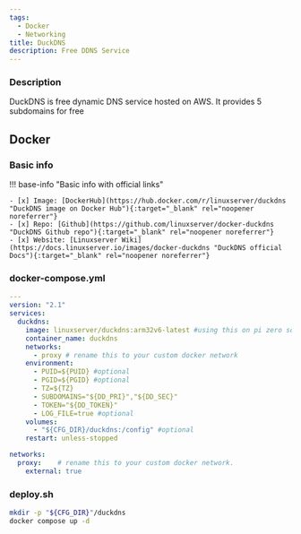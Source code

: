 ```yaml
---
tags:
  - Docker
  - Networking
title: DuckDNS
description: Free DDNS Service
---
```

### Description

DuckDNS is free dynamic DNS service hosted on AWS. It provides 5 subdomains for free

## Docker

### Basic info

!!! base-info "Basic info with official links"

    - [x] Image: [DockerHub](https://hub.docker.com/r/linuxserver/duckdns "DuckDNS image on Docker Hub"){:target="_blank" rel="noopener noreferrer"}
    - [x] Repo: [Github](https://github.com/linuxserver/docker-duckdns "DuckDNS Github repo"){:target="_blank" rel="noopener noreferrer"}
    - [x] Website: [Linuxserver Wiki](https://docs.linuxserver.io/images/docker-duckdns "DuckDNS official Docs"){:target="_blank" rel="noopener noreferrer"}

### docker-compose.yml

```yaml
---
version: "2.1"
services:
  duckdns:
    image: linuxserver/duckdns:arm32v6-latest #using this on pi zero so armv6 is tagged
    container_name: duckdns
    networks:
      - proxy # rename this to your custom docker network
    environment:
      - PUID=${PUID} #optional
      - PGID=${PGID} #optional
      - TZ=${TZ}
      - SUBDOMAINS="${DD_PRI}","${DD_SEC}"
      - TOKEN="${DD_TOKEN}"
      - LOG_FILE=true #optional
    volumes:
      - "${CFG_DIR}/duckdns:/config" #optional
    restart: unless-stopped

networks:
  proxy:    # rename this to your custom docker network.
    external: true
```

### deploy.sh

```bash
mkdir -p "${CFG_DIR}"/duckdns
docker compose up -d
```